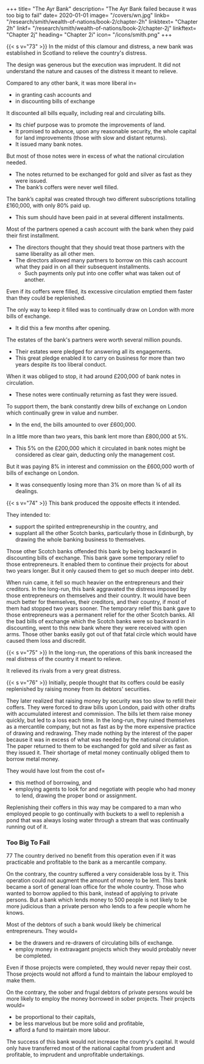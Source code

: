 +++
title=  "The Ayr Bank"
description=  "The Ayr Bank failed because it was too big to fail"
date=  2020-01-01
image=  "/covers/wn.jpg"
linkb=  "/research/smith/wealth-of-nations/book-2/chapter-2h"
linkbtext=  "Chapter 2h"
linkf=  "/research/smith/wealth-of-nations/book-2/chapter-2j"
linkftext=  "Chapter 2j"
heading=  "Chapter 2i"
icon=  "/icons/smith.png"
+++


{{< s v="73" >}} In the midst of this clamour and distress, a new bank was established in Scotland to relieve the country's distress.

The design was generous but the execution was imprudent.
It did not understand the nature and causes of the distress it meant to relieve.

Compared to any other bank, it was more liberal in= 
- in granting cash accounts and
- in discounting bills of exchange

It discounted all bills equally, including real and circulating bills.
- Its chief purpose was to promote the improvements of land.
- It promised to advance, upon any reasonable security, the whole capital for land improvements (those with slow and distant returns).
- It issued many bank notes.

But most of those notes were in excess of what the national circulation needed.
- The notes returned to be exchanged for gold and silver as fast as they were issued.
- The bank’s coffers were never well filled.

The bank’s capital was created through two different subscriptions totalling £160,000, with only 80% paid up.
- This sum should have been paid in at several different installments.

Most of the partners opened a cash account with the bank when they paid their first installment.
- The directors thought that they should treat those partners with the same liberality as all other men.
- The directors allowed many partners to borrow on this cash account what they paid in on all their subsequent installments.
  - Such payments only put into one coffer what was taken out of another.

Even if its coffers were filled, its excessive circulation emptied them faster than they could be replenished.

The only way to keep it filled was to continually draw on London with more bills of exchange.
- It did this a few months after opening.

The estates of the bank's partners were worth several million pounds.
- Their estates were pledged for answering all its engagements.
- This great pledge enabled it to carry on business for more than two years despite its too liberal conduct.

When it was obliged to stop, it had around £200,000 of bank notes in circulation.
- These notes were continually returning as fast they were issued.

To support them, the bank constantly drew bills of exchange on London which continually grew in value and number.
- In the end, the bills amounted to over £600,000.

In a little more than two years, this bank lent more than £800,000 at 5%.
- This 5% on the £200,000 which it circulated in bank notes might be considered as clear gain, deducting only the management cost.

But it was paying 8% in interest and commission on the £600,000 worth of bills of exchange on London.
- It was consequently losing more than 3% on more than 3⁄4 of all its dealings.



{{< s v="74" >}} This bank produced the opposite effects it intended.

They intended to:
- support the spirited entrepreneurship in the country, and
- supplant all the other Scotch banks, particularly those in Edinburgh, by drawing the whole banking business to themselves.

Those other Scotch banks offended this bank by being backward in discounting bills of exchange.
This bank gave some temporary relief to those entrepreneurs.
It enabled them to continue their projects for about two years longer.
But it only caused them to get so much deeper into debt.

When ruin came, it fell so much heavier on the entrepreneurs and their creditors.
In the long-run, this bank aggravated the distress imposed by those entrepreneurs on themselves and their country.
It would have been much better for themselves, their creditors, and their country, if most of them had stopped two years sooner.
The temporary relief this bank gave to those entrepreneurs was a permanent relief for the other Scotch banks.
All the bad bills of exchange which the Scotch banks were so backward in discounting, went to this new bank where they were received with open arms.
Those other banks easily got out of that fatal circle which would have caused them loss and discredit.

{{< s v="75" >}} In the long-run, the operations of this bank increased the real distress of the country it meant to relieve.

It relieved its rivals from a very great distress.


{{< s v="76" >}} Initially, people thought that its coffers could be easily replenished by raising money from its debtors' securities.

They later realized that raising money by security was too slow to refill their coffers.
They were forced to draw bills upon London, paid with other drafts with accumulated interest and commission.
The bills let them raise money quickly, but led to a loss each time.
In the long-run, they ruined themselves as a mercantile company, but not as fast as by the more expensive practice of drawing and redrawing.
They made nothing by the interest of the paper because it was in excess of what was needed by the national circulation.
The paper returned to them to be exchanged for gold and silver as fast as they issued it.
Their shortage of metal money continually obliged them to borrow metal money.

They would have lost from the cost of= 
- this method of borrowing, and
- employing agents to look for and negotiate with people who had money to lend, drawing the proper bond or assignment.

Replenishing their coffers in this way may be compared to a man who employed people to go continually with buckets to a well to replenish a pond that was always losing water through a stream that was continually running out of it.


### Too Big To Fail

77 The country derived no benefit from this operation even if it was practicable and profitable to the bank as a mercantile company.

On the contrary, the country suffered a very considerable loss by it.
This operation could not augment the amount of money to be lent.
This bank became a sort of general loan office for the whole country.
Those who wanted to borrow applied to this bank, instead of applying to private persons.
But a bank which lends money to 500 people is not likely to be more judicious than a private person who lends to a few people whom he knows.

Most of the debtors of such a bank would likely be chimerical entrepreneurs. They would= 
- be the drawers and re-drawers of circulating bills of exchange.
- employ money in extravagant projects which they would probably never be completed.

Even if those projects were completed, they would never repay their cost. Those projects would not afford a fund to maintain the labour employed to make them.

On the contrary, the sober and frugal debtors of private persons would be more likely to employ the money borrowed in sober projects. Their projects would= 
- be proportional to their capitals,
- be less marvelous but be more solid and profitable,
- afford a fund to maintain more labour.

The success of this bank would not increase the country's capital.
It would only have transferred most of the national capital from prudent and profitable, to imprudent and unprofitable undertakings.
